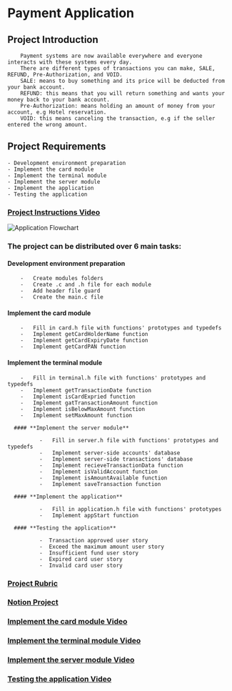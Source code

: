 # Payment Application
  

## Project Introduction
        Payment systems are now available everywhere and everyone interacts with these systems every day.
        There are different types of transactions you can make, SALE, REFUND, Pre-Authorization, and VOID.
        SALE: means to buy something and its price will be deducted from your bank account.
        REFUND: this means that you will return something and wants your money back to your bank account.
        Pre-Authorization: means holding an amount of money from your account, e.g Hotel reservation.
        VOID: this means canceling the transaction, e.g if the seller entered the wrong amount.


## Project Requirements
    - Development environment preparation
    - Implement the card module
    - Implement the terminal module
    - Implement the server module
    - Implement the application
    - Testing the application

### [Project Instructions Video](https://drive.google.com/file/d/1j_cUsUeqjQGy7Qt7IaLZPnssU1n6Qyy1/view?usp=sharing)
![Application Flowchart](https://drive.google.com/file/d/1NwftWZq8P9JkiO7-CAEIahu9OeWqbHHS/view?usp=sharing)


### **The project can be distributed over 6 main tasks:**

   #### Development environment preparation
        -   Create modules folders
        -   Create .c and .h file for each module
        -   Add header file guard
        -   Create the main.c file

   #### Implement the card module
        -   Fill in card.h file with functions' prototypes and typedefs
        -   Implement getCardHolderName function
        -   Implement getCardExpiryDate function
        -   Implement getCardPAN function

   #### Implement the terminal module
        -   Fill in terminal.h file with functions' prototypes and typedefs
        -   Implement getTransactionDate function
        -   Implement isCardExpried function
        -   Implement gatTransactionAmount function
        -   Implement isBelowMaxAmount function
        -   Implement setMaxAmount function

      #### **Implement the server module**

              -   Fill in server.h file with functions' prototypes and typedefs
              -   Implement server-side accounts' database
              -   Implement server-side transactions' database
              -   Implement recieveTransactionData function
              -   Implement isValidAccount function
              -   Implement isAmountAvailable function
              -   Implement saveTransaction function

      #### **Implement the application**

              -   Fill in application.h file with functions' prototypes
              -   Implement appStart function

      #### **Testing the application**

              -  Transaction approved user story
              -  Exceed the maximum amount user story
              -  Insufficient fund user story
              -  Expired card user story
              -  Invalid card user story

### [Project Rubric](https://drive.google.com/file/d/1wwkbG36Q5t9bB7oUNJFR6oiEvDodM-GA/view?usp=sharing)
### [Notion Project](https://www.notion.so/FWD-e0d6e4ee4304402aafd0621a65742a31)

### [Implement the card module Video](https://drive.google.com/drive/folders/1Hz-rbGvAo1RuQSRjge3SJX_NlU7rvye8?usp=sharing)
### [Implement the terminal module Video](https://drive.google.com/drive/folders/1XLm9kIIf7bdv9NM4dnBIPEc9CWMGaijy?usp=sharing)
### [Implement the server module Video](https://drive.google.com/drive/folders/1M8wLTHSzR7DL_gTMRkLFWMB_0ME1DOYP?usp=sharing)
### [Testing the application Video](https://drive.google.com/drive/folders/17y0lFYcrSvfYPuyp8PlcTMGEcKJVrCEJ?usp=sharing)
